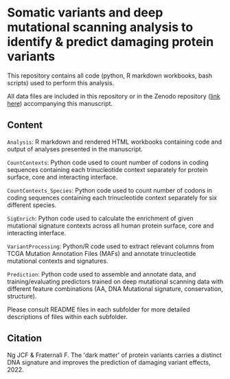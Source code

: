 # Somatic variants and deep mutational scanning analysis to identify & predict damaging protein variants

This repository contains all code (python, R markdown workbooks, bash scripts) used to perform this analysis.

All data files are included in this repository or in the Zenodo repository ([link here](https://doi.org/10.5281/zenodo.4726168)) accompanying this manuscript.

## Content

`Analysis`: R markdown and rendered HTML workbooks containing code and output of analyses presented in the manuscript.

`CountContexts`: Python code used to count number of codons in coding sequences containing each trinucleotide context separately for protein surface, core and interacting interface.

`CountContexts_Species`: Python code used to count number of codons in coding sequences containing each trinucleotide context separately for six different species.

`SigEnrich`: Python code used to calculate the enrichment of given mutational signature contexts across all human protein surface, core and interacting interface.

`VariantProcessing`: Python/R code used to extract relevant columns from TCGA Mutation Annotation Files (MAFs) and annotate trinucleotide mutational contexts and signatures.

`Prediction`: Python code used to assemble and annotate data, and training/evaluating predictors trained on deep mutational scanning data with different feature combinations (AA, DNA Mutational signature, conservation, structure).

Please consult README files in each subfolder for more detailed descriptions of files within each subfolder.

## Citation

Ng JCF & Fraternali F. The 'dark matter' of protein variants carries a distinct DNA signature and improves the prediction of damaging variant effects, 2022.

